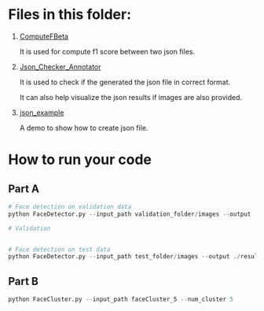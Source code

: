 # Files in this folder:

1. <u>ComputeFBeta</u>

   It is used for compute f1 score between two json files.

2. <u>Json_Checker_Annotator</u>

   It is used to check if the generated the json file in correct format.

   It can also help visualize the json results if images are also provided.

3. <u>json_example</u>

   A demo to show how to create json file.

# How to run your code
## Part A
```python
# Face detection on validation data
python FaceDetector.py --input_path validation_folder/images --output ./results_val.json

# Validation


# Face detection on test data
python FaceDetector.py --input_path test_folder/images --output ./results.json
```

## Part B
```python
python FaceCluster.py --input_path faceCluster_5 --num_cluster 5
```

